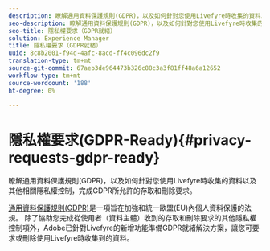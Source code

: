 ```yaml
---
description: 瞭解通用資料保護規則(GDPR)，以及如何針對您使用Livefyre時收集的資料以及其他相關隱私權控制，完成GDPR所允許的存取和刪除要求。
seo-description: 瞭解通用資料保護規則(GDPR)，以及如何針對您使用Livefyre時收集的資料以及其他相關隱私權控制，完成GDPR所允許的存取和刪除要求。
seo-title: 隱私權要求（GDPR就緒）
solution: Experience Manager
title: 隱私權要求（GDPR就緒）
uuid: 8c8b2001-f94d-4afc-8acd-ff4c096dc2f9
translation-type: tm+mt
source-git-commit: 67aeb3de964473b326c88c3a3f81ff48a6a12652
workflow-type: tm+mt
source-wordcount: '188'
ht-degree: 0%

---
```



# 隱私權要求(GDPR-Ready){#privacy-requests-gdpr-ready}

瞭解通用資料保護規則(GDPR)，以及如何針對您使用Livefyre時收集的資料以及其他相關隱私權控制，完成GDPR所允許的存取和刪除要求。

[通用資料保護規則(GDPR)](https://adobe.io/apis/cloudplatform/gdpr.html)是一項旨在加強和統一歐盟(EU)內個人資料保護的法規。 除了協助您完成從使用者（資料主體）收到的存取和刪除要求的其他隱私權控制項外，Adobe已針對Livefyre的新增功能準備GDPR就緒解決方案，讓您可要求或刪除使用Livefyre時收集到的資料。
